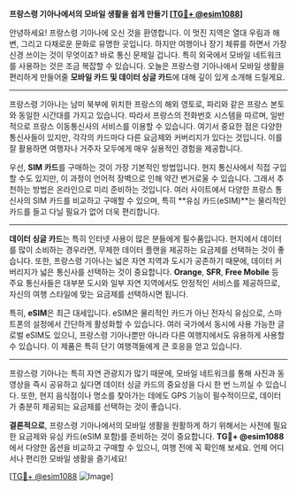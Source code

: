 **프랑스령 기아나에서의 모바일 생활을 쉽게 만들기 [[TG💪+ @esim1088](https://t.me/s/esim1088)]**

안녕하세요! 프랑스령 기아나에 오신 것을 환영합니다. 이 멋진 지역은 열대 우림과 해변, 그리고 다채로운 문화로 유명한 곳입니다. 하지만 여행이나 장기 체류를 하면서 가장 신경 쓰이는 것이 무엇이죠? 바로 통신 문제일 겁니다. 특히 외국에서 모바일 네트워크를 사용하는 것은 조금 복잡할 수 있습니다. 오늘은 프랑스령 기아나에서 모바일 생활을 편리하게 만들어줄 **모바일 카드 및 데이터 싱글 카드**에 대해 깊이 있게 소개해 드릴게요.

---

프랑스령 기아나는 남미 북부에 위치한 프랑스의 해외 영토로, 파리와 같은 프랑스 본토와 동일한 시간대를 가지고 있습니다. 따라서 프랑스의 전화번호 시스템을 따르며, 일반적으로 프랑스 이동통신사의 서비스를 이용할 수 있습니다. 여기서 중요한 점은 다양한 통신사들이 있지만, 각각의 카드마다 다른 요금제와 커버리지가 있다는 것입니다. 이를 잘 활용하면 여행자나 거주자 모두에게 매우 실용적인 경험을 제공합니다.

우선, **SIM 카드**를 구매하는 것이 가장 기본적인 방법입니다. 현지 통신사에서 직접 구입할 수도 있지만, 이 과정이 언어적 장벽으로 인해 약간 번거로울 수 있습니다. 그래서 추천하는 방법은 온라인으로 미리 준비하는 것입니다. 여러 사이트에서 다양한 프랑스 통신사의 SIM 카드를 비교하고 구매할 수 있으며, 특히 **유심 카드(eSIM)**는 물리적인 카드를 들고 다닐 필요가 없어 더욱 편리합니다.

---

**데이터 싱글 카드**는 특히 인터넷 사용이 많은 분들에게 필수품입니다. 현지에서 데이터를 많이 소비하는 경우라면, 무제한 데이터 플랜을 제공하는 요금제를 선택하는 것이 좋습니다. 또한, 프랑스령 기아나는 넓은 자연 지역과 도시가 공존하기 때문에, 데이터 커버리지가 넓은 통신사를 선택하는 것이 중요합니다. **Orange**, **SFR**, **Free Mobile** 등 주요 통신사들은 대부분 도시와 일부 자연 지역에서도 안정적인 서비스를 제공하므로, 자신의 여행 스타일에 맞는 요금제를 선택하시면 됩니다.

특히, **eSIM**은 최근 대세입니다. eSIM은 물리적인 카드가 아닌 전자식 유심으로, 스마트폰의 설정에서 간단하게 활성화할 수 있습니다. 여러 국가에서 동시에 사용 가능한 글로벌 eSIM도 있으니, 프랑스령 기아나뿐만 아니라 다른 여행지에서도 유용하게 사용할 수 있습니다. 이 제품은 특히 단기 여행객들에게 큰 호응을 얻고 있습니다.

---

프랑스령 기아나는 특히 자연 관광지가 많기 때문에, 모바일 네트워크를 통해 사진과 동영상을 즉시 공유하고 싶다면 데이터 싱글 카드의 중요성을 다시 한 번 느끼실 수 있습니다. 또한, 현지 음식점이나 명소를 찾아가는 데에도 GPS 기능이 필수적이므로, 데이터가 충분히 제공되는 요금제를 선택하는 것이 좋습니다.

**결론적으로**, 프랑스령 기아나에서의 모바일 생활을 원활하게 하기 위해서는 사전에 필요한 요금제와 유심 카드(eSIM 포함)를 준비하는 것이 중요합니다. **TG💪+ @esim1088**에서 다양한 옵션을 비교하고 구매할 수 있으니, 여행 전에 꼭 확인해 보세요. 언제 어디서나 편리한 모바일 생활을 즐기세요!

[[TG💪+ @esim1088](https://t.me/s/esim1088) ![Image](https://i.postimg.cc/Y0z9fWf4/image.png)]